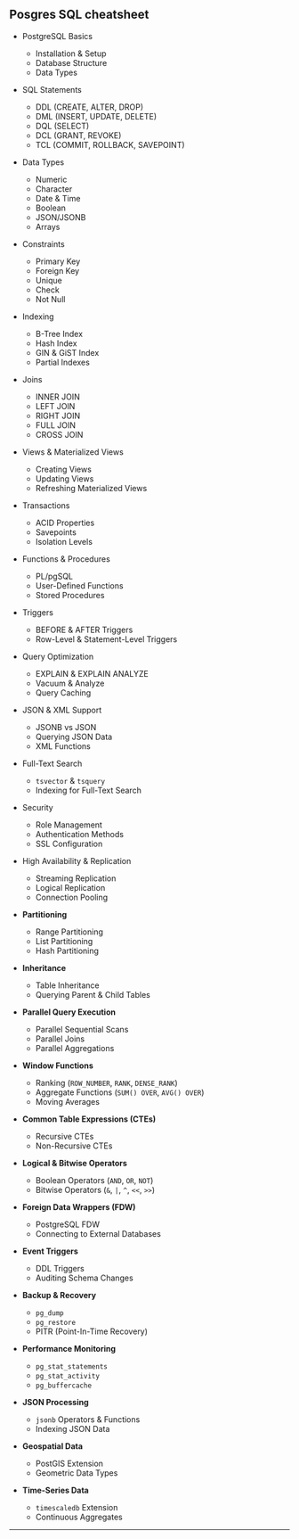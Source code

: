 ## Posgres SQL cheatsheet
 
- PostgreSQL Basics  
  - Installation & Setup  
  - Database Structure  
  - Data Types  

- SQL Statements  
  - DDL (CREATE, ALTER, DROP)  
  - DML (INSERT, UPDATE, DELETE)  
  - DQL (SELECT)  
  - DCL (GRANT, REVOKE)  
  - TCL (COMMIT, ROLLBACK, SAVEPOINT)  

- Data Types  
  - Numeric  
  - Character  
  - Date & Time  
  - Boolean  
  - JSON/JSONB  
  - Arrays  

- Constraints  
  - Primary Key  
  - Foreign Key  
  - Unique  
  - Check  
  - Not Null  

- Indexing  
  - B-Tree Index  
  - Hash Index  
  - GIN & GiST Index  
  - Partial Indexes  

- Joins  
  - INNER JOIN  
  - LEFT JOIN  
  - RIGHT JOIN  
  - FULL JOIN  
  - CROSS JOIN  

- Views & Materialized Views  
  - Creating Views  
  - Updating Views  
  - Refreshing Materialized Views  

- Transactions  
  - ACID Properties  
  - Savepoints  
  - Isolation Levels  

- Functions & Procedures  
  - PL/pgSQL  
  - User-Defined Functions  
  - Stored Procedures  

- Triggers  
  - BEFORE & AFTER Triggers  
  - Row-Level & Statement-Level Triggers  

- Query Optimization  
  - EXPLAIN & EXPLAIN ANALYZE  
  - Vacuum & Analyze  
  - Query Caching  

- JSON & XML Support  
  - JSONB vs JSON  
  - Querying JSON Data  
  - XML Functions  

- Full-Text Search  
  - `tsvector` & `tsquery`  
  - Indexing for Full-Text Search  

- Security  
  - Role Management  
  - Authentication Methods  
  - SSL Configuration  

- High Availability & Replication  
  - Streaming Replication  
  - Logical Replication  
  - Connection Pooling  

- **Partitioning**  
  - Range Partitioning  
  - List Partitioning  
  - Hash Partitioning  

- **Inheritance**  
  - Table Inheritance  
  - Querying Parent & Child Tables  

- **Parallel Query Execution**  
  - Parallel Sequential Scans  
  - Parallel Joins  
  - Parallel Aggregations  

- **Window Functions**  
  - Ranking (`ROW_NUMBER`, `RANK`, `DENSE_RANK`)  
  - Aggregate Functions (`SUM() OVER`, `AVG() OVER`)  
  - Moving Averages  

- **Common Table Expressions (CTEs)**  
  - Recursive CTEs  
  - Non-Recursive CTEs  

- **Logical & Bitwise Operators**  
  - Boolean Operators (`AND`, `OR`, `NOT`)  
  - Bitwise Operators (`&`, `|`, `^`, `<<`, `>>`)  

- **Foreign Data Wrappers (FDW)**  
  - PostgreSQL FDW  
  - Connecting to External Databases  

- **Event Triggers**  
  - DDL Triggers  
  - Auditing Schema Changes  

- **Backup & Recovery**  
  - `pg_dump`  
  - `pg_restore`  
  - PITR (Point-In-Time Recovery)  

- **Performance Monitoring**  
  - `pg_stat_statements`  
  - `pg_stat_activity`  
  - `pg_buffercache`  

- **JSON Processing**  
  - `jsonb` Operators & Functions  
  - Indexing JSON Data  

- **Geospatial Data**  
  - PostGIS Extension  
  - Geometric Data Types  

- **Time-Series Data**  
  - `timescaledb` Extension  
  - Continuous Aggregates  

---